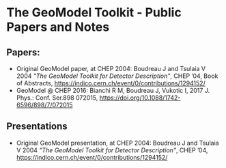 # The GeoModel Toolkit - Public Papers and Notes



## Papers:

- Original GeoModel paper, at CHEP 2004: Boudreau J and Tsulaia V 2004 *"The GeoModel Toolkit for Detector Description"*, CHEP ’04, Book of Abstracts, https://indico.cern.ch/event/0/contributions/1294152/
- GeoModel @ CHEP 2016: Bianchi R M, Boudreau J, Vukotic I, 2017 J. Phys.: Conf. Ser.898 072015, https://doi.org/10.1088/1742-6596/898/7/072015


## Presentations

- Original GeoModel presentation, at CHEP 2004: Boudreau J and Tsulaia V 2004 *"The GeoModel Toolkit for Detector Description"*, CHEP ’04, https://indico.cern.ch/event/0/contributions/1294152/
